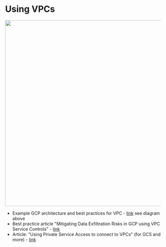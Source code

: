 # Using VPCs

<img src="https://github.com/lynnlangit/gcp-essentials/blob/master/3_networking/3a_VPC%20network/images/vpc-arch.png" width=600>

- Example GCP architecture and best practices for VPC - [link](https://cloud.google.com/vpc/docs/private-services-access#example) see diagram above
- Best practice article "Mitigating Data Exfiltration Risks in GCP using VPC Service Controls" - [link](https://medium.com/google-cloud/mitigating-data-exfiltration-risks-in-gcp-using-vpc-service-controls-part-1-82e2b440197)
- Article: "Using Private Service Access to connect to VPCs" (for GCS and more) - [link](https://cloud.google.com/vpc/docs/private-service-connect#benefits-apis)
